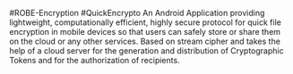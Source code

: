 #ROBE-Encryption
#QuickEncrypto
An Android Application providing lightweight, computationally efficient, highly secure protocol for quick file encryption in mobile devices so that users can safely store or share them on the cloud or any other services. Based on stream cipher and takes the help of a cloud server for the generation and distribution of Cryptographic Tokens and for the authorization of recipients.
